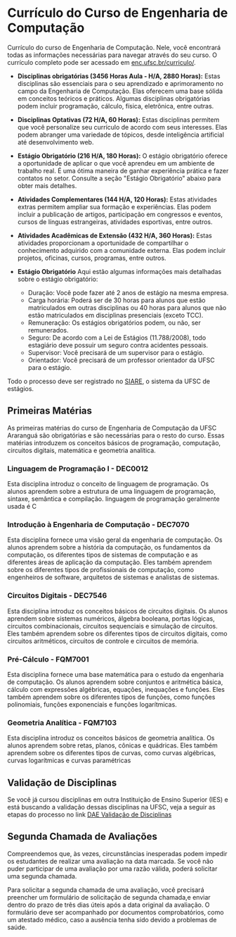 # Currículo do Curso de Engenharia de Computação

Currículo do curso de Engenharia de Computação. Nele, você encontrará todas as informações necessárias para navegar através do seu curso. O currículo completo pode ser acessado em [enc.ufsc.br/curriculo/](https://enc.ufsc.br/curriculo/).

- **Disciplinas obrigatórias (3456 Horas Aula - H/A, 2880 Horas):** Estas disciplinas são essenciais para o seu aprendizado e aprimoramento no campo da Engenharia de Computação. Elas oferecem uma base sólida em conceitos teóricos e práticos. Algumas disciplinas obrigatórias podem incluir programação, cálculo, física, eletrônica, entre outras.

- **Disciplinas Optativas (72 H/A, 60 Horas):** Estas disciplinas permitem que você personalize seu currículo de acordo com seus interesses. Elas podem abranger uma variedade de tópicos, desde inteligência artificial até desenvolvimento web. 

- **Estágio Obrigatório (216 H/A, 180 Horas):** O estágio obrigatório oferece a oportunidade de aplicar o que você aprendeu em um ambiente de trabalho real. É uma ótima maneira de ganhar experiência prática e fazer contatos no setor. Consulte a seção "Estágio Obrigatório" abaixo para obter mais detalhes.

- **Atividades Complementares (144 H/A, 120 Horas):** Estas atividades extras permitem ampliar sua formação e experiências. Elas podem incluir a publicação de artigos, participação em congressos e eventos, cursos de línguas estrangeiras, atividades esportivas, entre outros.

- **Atividades Acadêmicas de Extensão (432 H/A, 360 Horas):** Estas atividades proporcionam a oportunidade de compartilhar o conhecimento adquirido com a comunidade externa. Elas podem incluir projetos, oficinas, cursos, programas, entre outros.

- **Estágio Obrigatório**
Aqui estão algumas informações mais detalhadas sobre o estágio obrigatório:

  - Duração: Você pode fazer até 2 anos de estágio na mesma empresa.
  - Carga horária: Poderá ser de 30 horas para alunos que estão matriculados em outras disciplinas ou 40 horas para alunos que não estão matriculados em disciplinas presenciais (exceto TCC).
  - Remuneração: Os estágios obrigatórios podem, ou não, ser remunerados.
  - Seguro: De acordo com a Lei de Estágios (11.788/2008), todo estagiário deve possuir um seguro contra acidentes pessoais.
  - Supervisor: Você precisará de um supervisor para o estágio.
  - Orientador: Você precisará de um professor orientador da UFSC para o estágio.

Todo o processo deve ser registrado no [SIARE](https://servicosti.sistemas.ufsc.br/publico/detalhes.xhtml?servico=185), o sistema da UFSC de estágios.

## Primeiras Matérias

As primeiras matérias do curso de Engenharia de Computação da UFSC Araranguá são obrigatórias e são necessárias para o resto do curso. Essas matérias introduzem os conceitos básicos de programação, computação, circuitos digitais, matemática e geometria analítica.

### Linguagem de Programação I - DEC0012

Esta disciplina introduz o conceito de linguagem de programação. Os alunos aprendem sobre a estrutura de uma linguagem de programação, sintaxe, semântica e compilação. linguagem de programação geralmente usada é C

### Introdução à Engenharia de Computação - DEC7070

Esta disciplina fornece uma visão geral da engenharia de computação. Os alunos aprendem sobre a história da computação, os fundamentos da computação, os diferentes tipos de sistemas de computação e as diferentes áreas de aplicação da computação. Eles também aprendem sobre os diferentes tipos de profissionais de computação, como engenheiros de software, arquitetos de sistemas e analistas de sistemas.

### Circuitos Digitais - DEC7546

Esta disciplina introduz os conceitos básicos de circuitos digitais. Os alunos aprendem sobre sistemas numéricos, álgebra booleana, portas lógicas, circuitos combinacionais, circuitos sequenciais e simulação de circuitos. Eles também aprendem sobre os diferentes tipos de circuitos digitais, como circuitos aritméticos, circuitos de controle e circuitos de memória.

### Pré-Cálculo - FQM7001

Esta disciplina fornece uma base matemática para o estudo da engenharia de computação. Os alunos aprendem sobre conjuntos e aritmética básica, cálculo com expressões algébricas, equações, inequações e funções. Eles também aprendem sobre os diferentes tipos de funções, como funções polinomiais, funções exponenciais e funções logarítmicas.

### Geometria Analítica - FQM7103

Esta disciplina introduz os conceitos básicos de geometria analítica. Os alunos aprendem sobre retas, planos, cônicas e quádricas. Eles também aprendem sobre os diferentes tipos de curvas, como curvas algébricas, curvas logarítmicas e curvas paramétricas

## Validação de Disciplinas

Se você já cursou disciplinas em outra Instituição de Ensino Superior (IES) e está buscando a validação dessas disciplinas na UFSC, veja a seguir as etapas do processo no link [DAE Validação de Disciplinas](https://dae.ufsc.br/validacao-de-disciplinas-area-do-aluno/)

## Segunda Chamada de Avaliações

Compreendemos que, às vezes, circunstâncias inesperadas podem impedir os estudantes de realizar uma avaliação na data marcada. Se você não puder participar de uma avaliação por uma razão válida, poderá solicitar uma segunda chamada. 

Para solicitar a segunda chamada de uma avaliação, você precisará preencher um formulário de solicitação de segunda chamada,e enviar dentro do prazo de três dias úteis após a data original da avaliação. O formulário deve ser acompanhado por documentos comprobatórios, como um atestado médico, caso a ausência tenha sido devido a problemas de saúde.

<script
  src="https://giscus.app/client.js"
  data-repo="openCAEC/manual-do-calouro"
  data-repo-id="R_kgDOKBM0YA"
  data-category="General"
  data-category-id="DIC_kwDOKBM0YM4CYNzu"
  data-mapping="pathname"
  data-strict="0"
  data-reactions-enabled="1"
  data-emit-metadata="0"
  data-input-position="bottom"
  data-theme="preferred_color_scheme"
  data-lang="pt"
  data-loading="lazy"
  crossorigin="anonymous"
  async
></script>